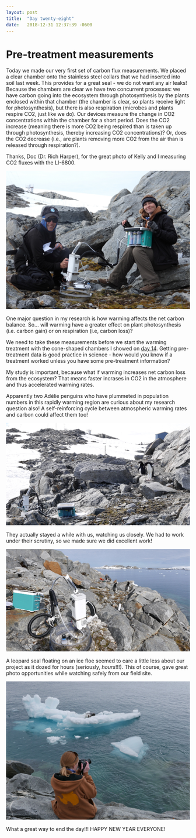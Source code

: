 ```yaml
---
layout: post
title:  "Day twenty-eight"
date:   2018-12-31 12:37:39 -0600
---
```


# Pre-treatment measurements
Today we made our very first set of carbon flux measurements. We placed a clear chamber onto the stainless steel collars that we had inserted into soil last week. This provides for a great seal - we do not want any air leaks! Because the chambers are clear we have two concurrent processes: we have carbon going into the ecosystem through photosynthesis by the plants enclosed within that chamber (the chamber is clear, so plants receive light for photosynthesis), but there is also respiration (microbes and plants respire CO2, just like we do). Our devices measure the change in CO2 concentrations within the chamber for a short period. Does the CO2 increase (meaning there is more CO2 being respired than is taken up through photosynthesis, thereby increasing CO2 concentrations)? Or, does the CO2 decrease (i.e., are plants removing more CO2 from the air than is released through respiration?).

Thanks, Doc (Dr. Rich Harper), for the great photo of Kelly and I measuring CO2 fluxes with the LI-6800.

![Teamwork in carbon dioxide measurements](/assets/blog_photos/181231/181231_doc1.jpg)

One major question in my research is how warming affects the net carbon balance. So... will warming have a greater effect on plant photosynthesis (i.e. carbon gain) or on respiration (i.e, carbon loss)?

We need to take these measurements before we start the warming treatment with the cone-shaped chambers I showed on [day 14](https://natasjavgestel.github.io/blog/2018/12/17/day-fourteen). Getting pre-treatment data is good practice in science - how would you know if a treatment worked unless you have some pre-treatment information?

My study is important, because what if warming increases net carbon loss from the ecosystem? That means faster incrases in CO2 in the atmosphere and thus accelerated warming rates.

Apparently two Adélie penguins who have plummeted in population numbers in this rapidly warming region are curious about my research question also! A self-reinforcing cycle between atmospheric warming rates and carbon could affect them too!

![Curious penguins checking on instruments](/assets/blog_photos/181231/20181231_screenshot1.jpg)

They actually stayed a while with us, watching us closely. We had to work under their scrutiny, so we made sure we did excellent work!

![Penguins decided to walk around our plots](/assets/blog_photos/181231/20181231_screenshot2.jpg)

A leopard seal floating on an ice floe seemed to care a little less about our project as it dozed for hours (seriously, *hours*!!!). This of course, gave great photo opportunities while watching safely from our field site. 

![Leopard seal on December 31](/assets/blog_photos/181231/p1070100.jpg)

What a great way to end the day!!! HAPPY NEW YEAR EVERYONE!

